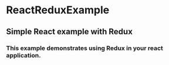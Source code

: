 # ReactReduxExample
## Simple React example with Redux

### This example demonstrates using Redux in your react application.
